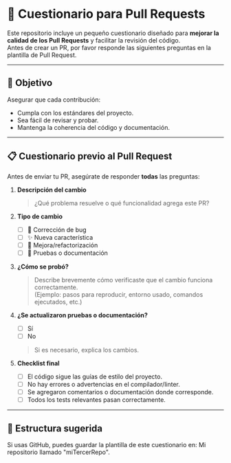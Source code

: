# 📝 Cuestionario para Pull Requests

Este repositorio incluye un pequeño cuestionario diseñado para **mejorar la calidad de los Pull Requests** y facilitar la revisión del código.  
Antes de crear un PR, por favor responde las siguientes preguntas en la plantilla de Pull Request.

---

## 🚀 Objetivo

Asegurar que cada contribución:

- Cumpla con los estándares del proyecto.  
- Sea fácil de revisar y probar.  
- Mantenga la coherencia del código y documentación.

---

## 📋 Cuestionario previo al Pull Request

Antes de enviar tu PR, asegúrate de responder **todas** las preguntas:

1. **Descripción del cambio**  
   > ¿Qué problema resuelve o qué funcionalidad agrega este PR?

2. **Tipo de cambio**  
   - [ ] 🐞 Corrección de bug  
   - [ ] ✨ Nueva característica  
   - [ ] 🧹 Mejora/refactorización  
   - [ ] 🧪 Pruebas o documentación  

3. **¿Cómo se probó?**  
   > Describe brevemente cómo verificaste que el cambio funciona correctamente.  
   (Ejemplo: pasos para reproducir, entorno usado, comandos ejecutados, etc.)

4. **¿Se actualizaron pruebas o documentación?**  
   - [ ] Sí  
   - [ ] No  
   > Si es necesario, explica los cambios.

5. **Checklist final**
   - [ ] El código sigue las guías de estilo del proyecto.  
   - [ ] No hay errores o advertencias en el compilador/linter.  
   - [ ] Se agregaron comentarios o documentación donde corresponde.  
   - [ ] Todos los tests relevantes pasan correctamente.

---

## 📁 Estructura sugerida

Si usas GitHub, puedes guardar la plantilla de este cuestionario en: Mi repositorio llamado "miTercerRepo".
